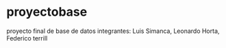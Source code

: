 # proyectobase
proyecto final de base de datos integrantes: Luis Simanca, Leonardo Horta, Federico terrill
